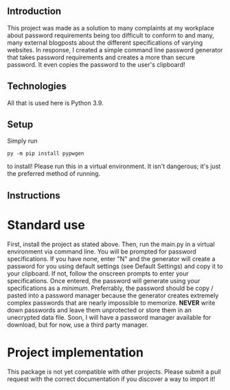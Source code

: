 Introduction
---------------------------
This project was made as a solution to many complaints at my workplace about password requirements being too
difficult to conform to and many, many external blogposts about the different specifications of varying websites.
In response, I created a simple command line password generator that takes password requirements and creates a more
than secure password. It even copies the password to the user's clipboard!

Technologies
---------------------------
All that is used here is Python 3.9.

Setup
---------------------------
Simply run 
```
py -m pip install pypwgen
```
to install! Please run this in a virtual environment. It isn't dangerous; it's just the preferred method of running.

Instructions
---------------------------
# Standard use
First, install the project as stated above. Then, run the main.py in a virtual environment via command line.
You will be prompted for password specifications. If you have none, enter "N" and the generator will create a password
for you using default settings (see Default Settings) and copy it to your clipboard. If not, follow the onscreen prompts
to enter your specifications. Once entered, the password will generate using your specifications as a _minimum_.
Preferrably, the password should be copy / pasted into a password manager because the generator creates extremely complex
passwords that are nearly impossible to memorize. **NEVER** write down passwords and leave them unprotected or store them
in an unecrypted data file. Soon, I will have a password manager available for download, but for now, use a third party
manager.

# Project implementation
This package is not yet compatible with other projects. Please submit a pull request with the correct documentation if you
discover a way to import it!
